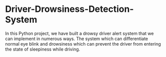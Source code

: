 # Driver-Drowsiness-Detection-System
 In this Python project, we have built a drowsy driver alert system that we can implement in numerous ways. The system which can differentiate normal eye blink and drowsiness which can prevent the driver from entering the state of sleepiness while driving.
